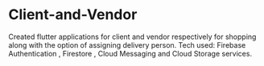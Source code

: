 # Client-and-Vendor
Created flutter applications for client and vendor respectively for shopping along with the option of assigning delivery person. Tech used: Firebase Authentication , Firestore , Cloud Messaging and Cloud Storage services.
